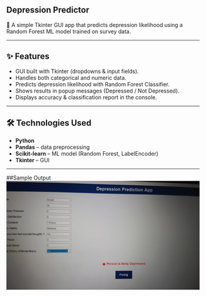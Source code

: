 ## Depression Predictor  

🔹 A simple Tkinter GUI app that predicts depression likelihood using a Random Forest ML model trained on survey data.  

---

## ✨ Features  
- GUI built with Tkinter (dropdowns & input fields).  
- Handles both categorical and numeric data.  
- Predicts depression likelihood with Random Forest Classifier.  
- Shows results in popup messages (Depressed / Not Depressed).  
- Displays accuracy & classification report in the console.  

---

## 🛠 Technologies Used  
- **Python**  
- **Pandas** – data preprocessing  
- **Scikit-learn** – ML model (Random Forest, LabelEncoder)  
- **Tkinter** – GUI  

---

##Sample Output  
![App Screenshot](./ml.jpeg)
